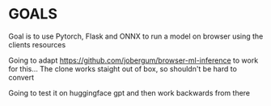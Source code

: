# GOALS

Goal is to use Pytorch, Flask and ONNX to run a model on browser using the clients resources

Going to adapt https://github.com/jobergum/browser-ml-inference to work for this... The clone works staight out of box, so shouldn't be hard to convert

Going to test it on huggingface gpt and then work backwards from there


